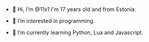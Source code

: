- 👋 Hi, I’m @11x1
  I'm 17 years old and from Estonia.
  
- 👀 I’m interested in programming.

- 🌱 I’m currently learning Python, Lua and Javascript.
